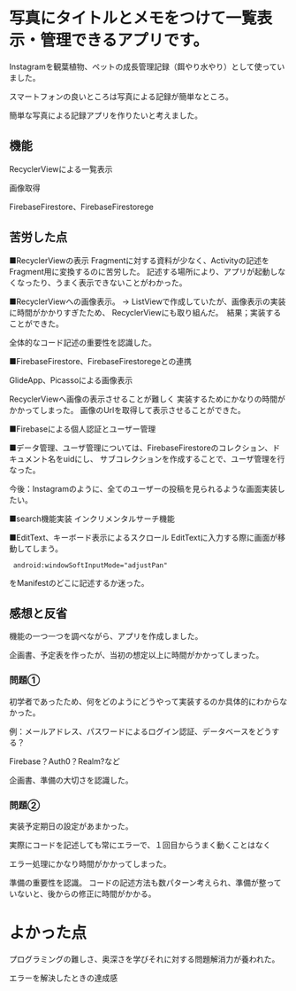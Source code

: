 # 写真にタイトルとメモをつけて一覧表示・管理できるアプリです。

Instagramを観葉植物、ペットの成長管理記録（餌やり水やり）として使っていました。

スマートフォンの良いところは写真による記録が簡単なところ。

簡単な写真による記録アプリを作りたいと考えました。

## 機能

RecyclerViewによる一覧表示

画像取得

FirebaseFirestore、FirebaseFirestorege


## 苦労した点
■RecyclerViewの表示
Fragmentに対する資料が少なく、Activityの記述をFragment用に変換するのに苦労した。
記述する場所により、アプリが起動しなくなったり、うまく表示できないことがわかった。

■RecyclerViewへの画像表示。
→ ListViewで作成していたが、画像表示の実装に時間がかかりすぎたため、
RecyclerViewにも取り組んだ。　結果；実装することができた。

全体的なコード記述の重要性を認識した。


■FirebaseFirestore、FirebaseFirestoregeとの連携

GlideApp、Picassoによる画像表示

RecyclerViewへ画像の表示させることが難しく
実装するためにかなりの時間がかかってしまった。
画像のUrlを取得して表示させることができた。

■Firebaseによる個人認証とユーザー管理

■データ管理、ユーザ管理については、FirebaseFirestoreのコレクション、ドキュメント名をuidにし、
サブコレクションを作成することで、ユーザ管理を行なった。

今後：Instagramのように、全てのユーザーの投稿を見られるような画面実装したい。

■search機能実装  インクリメンタルサーチ機能

■EditText、キーボード表示によるスクロール
EditTextに入力する際に画面が移動してしまう。

```
 android:windowSoftInputMode="adjustPan" 
```
をManifestのどこに記述するか迷った。

## 感想と反省
機能の一つ一つを調べながら、アプリを作成しました。

企画書、予定表を作ったが、当初の想定以上に時間がかかってしまった。

### 問題① 

初学者であったため、何をどのようにどうやって実装するのか具体的にわからなかった。

例：メールアドレス、パスワードによるログイン認証、データベースをどうする？

Firebase？Auth0？Realm?など

企画書、準備の大切さを認識した。

### 問題② 

実装予定期日の設定があまかった。

実際にコードを記述しても常にエラーで、１回目からうまく動くことはなく

エラー処理にかなり時間がかかってしまった。

準備の重要性を認識。 コードの記述方法も数パターン考えられ、準備が整っていないと、後からの修正に時間がかかる。


# よかった点
プログラミングの難しさ、奥深さを学びそれに対する問題解消力が養われた。

エラーを解決したときの達成感

